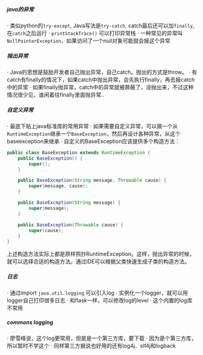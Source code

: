 ##### java的异常
· 类似python的`try-except`, Java写法是`try-catch`, catch最后还可以加`finally`, 在`catch`之后运行
· `printStackTrace()` 可以打印异常栈
· 一种常见的异常叫`NullPointerException`，如果访问了一个null对象可能就会报这个异常 

##### 抛出异常
· Java的思想是鼓励开发者自己抛出异常，自己catch。抛出的方式是throw。
· 有catch有finally的情况下，如果catch中抛出异常，会先执行finally，再去报catch中的异常
· 如果finally抛异常，catch中的异常就被屏蔽了，没抛出来，不过这种情况很少见，谁闲着往finally里面抛异常..

##### 自定义异常
· 最底下贴上java标准库的常用异常
· 如果需要自定义异常，可以搞一个从`RuntimeException`继承一个`BaseException`，然后再设计各种异常，从这个baseexception来继承
· 自定义的BaseException应该提供多个构造方法：
```java
public class BaseException extends RuntimeException {
    public BaseException() {
        super();
    }

    public BaseException(String message, Throwable cause) {
        super(message, cause);
    }

    public BaseException(String message) {
        super(message);
    }

    public BaseException(Throwable cause) {
        super(cause);
    }
}
```
上述构造方法实际上都是原样照抄RuntimeException。这样，抛出异常的时候，就可以选择合适的构造方法。通过IDE可以根据父类快速生成子类的构造方法。

##### 日志
· 通过import `java.util.logging` 可以引入log
· 实例化一个logger，就可以用logger自己打印很多日志
· 和flask一样，可以修改log的level
· 这个内置的log库不常用

##### commons logging
· 廖雪峰说，这个log更常用，但是是一个第三方库，要下载
· 因为是个第三方库，所以暂时不学这个
· 同样第三方据说也好用的还有log4j、slf4j和logback